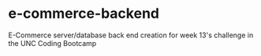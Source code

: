 # e-commerce-backend
E-Commerce server/database back end creation for week 13's challenge in the UNC Coding Bootcamp
